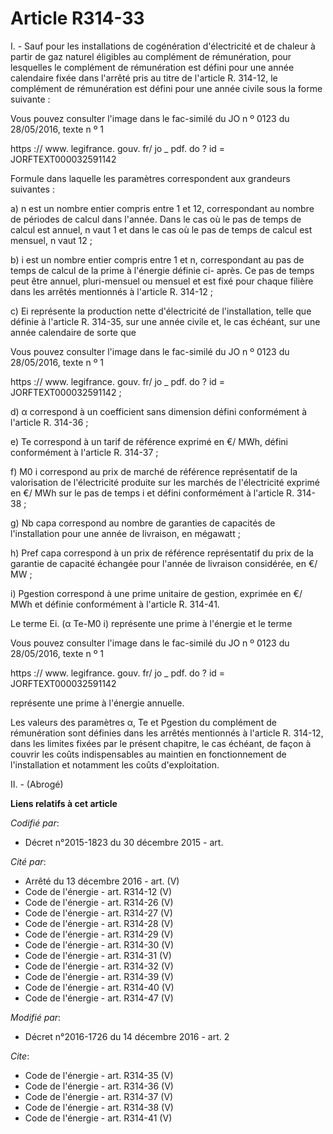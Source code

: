 # Article R314-33

I. - Sauf pour les installations de cogénération d'électricité et de chaleur à partir de gaz naturel éligibles au complément
de rémunération, pour lesquelles le complément de rémunération est défini pour une année calendaire fixée dans l'arrêté pris
au titre de l'article R. 314-12, le complément de rémunération est défini pour une année civile sous la forme suivante : 

Vous pouvez consulter l'image dans le fac-similé du JO n º 0123 du 28/05/2016, texte n º 1 

https :// www. legifrance. gouv. fr/ jo _ pdf. do ? id = JORFTEXT000032591142 

Formule dans laquelle les paramètres correspondent aux grandeurs suivantes : 

a) n est un nombre entier compris entre 1 et 12, correspondant au nombre de périodes de calcul dans l'année. Dans le cas où
le pas de temps de calcul est annuel, n vaut 1 et dans le cas où le pas de temps de calcul est mensuel, n vaut 12 ; 

b) i est un nombre entier compris entre 1 et n, correspondant au pas de temps de calcul de la prime à l'énergie définie ci-
après. Ce pas de temps peut être annuel, pluri-mensuel ou mensuel et est fixé pour chaque filière dans les arrêtés mentionnés
à l'article R. 314-12 ; 

c) Ei représente la production nette d'électricité de l'installation, telle que définie à l'article R. 314-35, sur une année
civile et, le cas échéant, sur une année calendaire de sorte que 

Vous pouvez consulter l'image dans le fac-similé du JO n º 0123 du 28/05/2016, texte n º 1 

https :// www. legifrance. gouv. fr/ jo _ pdf. do ? id = JORFTEXT000032591142 ; 

d) α correspond à un coefficient sans dimension défini conformément à l'article R. 314-36 ; 

e) Te correspond à un tarif de référence exprimé en €/ MWh, défini conformément à l'article R. 314-37 ; 

f) M0 i correspond au prix de marché de référence représentatif de la valorisation de l'électricité produite sur les marchés
de l'électricité exprimé en €/ MWh sur le pas de temps i et défini conformément à l'article R. 314-38 ; 

g) Nb capa correspond au nombre de garanties de capacités de l'installation pour une année de livraison, en mégawatt ; 

h) Pref capa correspond à un prix de référence représentatif du prix de la garantie de capacité échangée pour l'année de
livraison considérée, en €/ MW ; 

i) Pgestion correspond à une prime unitaire de gestion, exprimée en €/ MWh et définie conformément à l'article R. 314-41. 

Le terme Ei. (α Te-M0 i) représente une prime à l'énergie et le terme 

Vous pouvez consulter l'image dans le fac-similé du JO n º 0123 du 28/05/2016, texte n º 1 

https :// www. legifrance. gouv. fr/ jo _ pdf. do ? id = JORFTEXT000032591142 

représente une prime à l'énergie annuelle. 

Les valeurs des paramètres α, Te et Pgestion du complément de rémunération sont définies dans les arrêtés mentionnés à
l'article R. 314-12, dans les limites fixées par le présent chapitre, le cas échéant, de façon à couvrir les coûts
indispensables au maintien en fonctionnement de l'installation et notamment les coûts d'exploitation. 

II. - (Abrogé)

**Liens relatifs à cet article**

_Codifié par_:

  - Décret n°2015-1823 du 30 décembre 2015 - art.

_Cité par_:

  - Arrêté du 13 décembre 2016 - art. (V)
  - Code de l'énergie - art. R314-12 (V)
  - Code de l'énergie - art. R314-26 (V)
  - Code de l'énergie - art. R314-27 (V)
  - Code de l'énergie - art. R314-28 (V)
  - Code de l'énergie - art. R314-29 (V)
  - Code de l'énergie - art. R314-30 (V)
  - Code de l'énergie - art. R314-31 (V)
  - Code de l'énergie - art. R314-32 (V)
  - Code de l'énergie - art. R314-39 (V)
  - Code de l'énergie - art. R314-40 (V)
  - Code de l'énergie - art. R314-47 (V)

_Modifié par_:

  - Décret n°2016-1726 du 14 décembre 2016 - art. 2

_Cite_:

  - Code de l'énergie - art. R314-35 (V)
  - Code de l'énergie - art. R314-36 (V)
  - Code de l'énergie - art. R314-37 (V)
  - Code de l'énergie - art. R314-38 (V)
  - Code de l'énergie - art. R314-41 (V)
